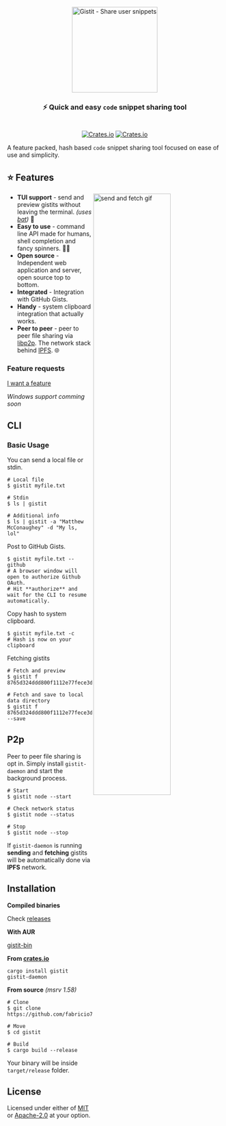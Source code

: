<p align="center">
  <img
    width="200"
    src="https://user-images.githubusercontent.com/46208058/145101071-d186a89d-0193-4deb-acfb-ecc93e172943.png"
    alt="Gistit - Share user snippets"
  />
</p>
<h3 align="center">⚡️ Quick and easy <code>code</code> snippet sharing tool</h3>
<h1></h1>
<p align="center">
  <a href="https://crates.io/crates/gistit/"
    ><img
      src="https://img.shields.io/crates/d/gistit?style=flat-square"
      alt="Crates.io"
  /></a>
    <a href="https://crates.io/crates/gistit/"
    ><img
      src="https://img.shields.io/crates/v/gistit?style=flat-square"
      alt="Crates.io"
  /></a>
</p>

A feature packed, hash based `code` snippet sharing tool focused on ease of use and simplicity.

## :star: Features

<img
  src="https://user-images.githubusercontent.com/46208058/152258956-fa9f685f-637e-462c-8708-35b54a925f7a.gif"
  alt="send and fetch gif"
  align="right"
  width="60%"
/>

- **TUI support** - send and preview gistits without leaving the terminal. _(uses [bat](https://github.com/sharkdp/bat))_ :bat:
- **Easy to use** - command line API made for humans, shell completion and fancy spinners. :man_artist:
- **Open source** - Independent web application and server, open source top to bottom.
- **Integrated** - Integration with GitHub Gists.
- **Handy** - system clipboard integration that actually works.
- **Peer to peer** - peer to peer file sharing via [libp2p](https://github.com/libp2p/rust-libp2p). The network stack behind [IPFS](https://ipfs.io/). :globe_with_meridians:

### Feature requests

[I want a feature](https://github.com/fabricio7p/gistit/issues/new)

_Windows support comming soon_

## CLI

### Basic Usage

You can send a local file or stdin.

```shell
# Local file
$ gistit myfile.txt

# Stdin
$ ls | gistit

# Additional info
$ ls | gistit -a "Matthew McConaughey" -d "My ls, lol"
```

Post to GitHub Gists.

```shell
$ gistit myfile.txt --github
# A browser window will open to authorize Github OAuth.
# Hit **authorize** and wait for the CLI to resume automatically.
```

Copy hash to system clipboard.

```shell
$ gistit myfile.txt -c
# Hash is now on your clipboard
```

Fetching gistits

```shell
# Fetch and preview
$ gistit f 8765d324ddd800f1112e77fece3d3ff2

# Fetch and save to local data directory
$ gistit f 8765d324ddd800f1112e77fece3d3ff2 --save
```

## P2p

Peer to peer file sharing is opt in. Simply install `gistit-daemon` and start the background process.

```shell
# Start
$ gistit node --start

# Check network status
$ gistit node --status

# Stop
$ gistit node --stop
```

If `gistit-daemon` is running **sending** and **fetching** gistits will be automatically done via **IPFS** network.

## Installation

**Compiled binaries**

Check [releases](https://github.com/demfabris/gistit/releases)

**With AUR**

[gistit-bin](https://aur.archlinux.org/packages/gistit-bin)

**From [crates.io](https://crates.io/crates/gistit/)**

```shell
cargo install gistit gistit-daemon
```

**From source** _(msrv 1.58)_

```shell
# Clone
$ git clone https://github.com/fabricio7p/gistit.git

# Move
$ cd gistit

# Build
$ cargo build --release
```

Your binary will be inside `target/release` folder.

## License

Licensed under either of [MIT](https://choosealicense.com/licenses/mit) or [Apache-2.0](https://github.com/dtolnay/cargo-expand/blob/master/LICENSE-APACHE) at your option.
